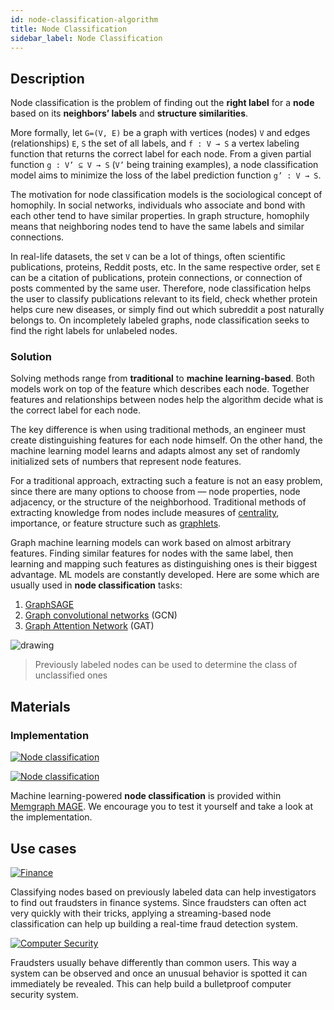 ```yaml
---
id: node-classification-algorithm
title: Node Classification
sidebar_label: Node Classification
---
```


## Description
Node classification is the problem of finding out the **right label** for a **node** based on its **neighbors’ labels** and **structure similarities**.

More formally, let `G=(V, E)` be a graph with vertices (nodes) `V` and edges (relationships) `E`, `S` the set of all labels, and `f : V → S` a vertex labeling function that returns the correct label for each node. 
From a given partial function `g : V’ ⊆ V → S` (`V’` being training examples), 
a node classification model aims to minimize the loss of the label prediction function `g’ : V → S`.

The motivation for node classification models is the sociological concept of homophily. In social networks, individuals who associate and 
bond with each other tend to have similar properties. In graph structure, homophily means that neighboring nodes 
tend to have the same labels and similar connections.  

In real-life datasets, the set `V` can be a lot of things, often scientific publications, proteins, Reddit posts, etc. In the same respective order, 
set `E` can be a citation of publications, protein connections, or connection of posts commented by the same user. Therefore, node classification helps the user to classify publications 
relevant to its field, check whether protein helps cure new diseases, or simply find out which subreddit a post naturally belongs to. 
On incompletely labeled graphs, node classification seeks to find the right labels for unlabeled nodes.

### Solution 
Solving methods range from **traditional** to **machine learning-based**. Both models work on top of the feature which describes each node. Together features and relationships between
nodes help the algorithm decide what is the correct label for each node.

The key difference is when using traditional methods, an engineer must create distinguishing features for each node himself.
On the other hand, the machine learning model learns and adapts almost any set of randomly initialized sets of numbers that represent node features.

For a traditional approach, extracting such a feature is not an easy problem, since there are many options to choose from — node properties, node adjacency, or the structure of the neighborhood.
Traditional methods of extracting knowledge from nodes include measures of [centrality](https://en.wikipedia.org/wiki/Centrality), importance, or feature structure such as [graphlets](https://en.wikipedia.org/wiki/Graphlets).

Graph machine learning models can work based on almost arbitrary features. Finding similar features for nodes with the same label, then
learning and mapping such features as distinguishing ones is their biggest advantage. ML models are constantly developed. Here are some which are usually used in **node classification** tasks:
1. [GraphSAGE](http://snap.stanford.edu/graphsage/)
2. [Graph convolutional networks](https://towardsdatascience.com/understanding-graph-convolutional-networks-for-node-classification-a2bfdb7aba7b) (GCN)
3. [Graph Attention Network](https://arxiv.org/abs/1710.10903) (GAT)

<img src="https://i.imgur.com/hbWDz7q.png" alt="drawing"/>

> Previously labeled nodes can be used to determine the class of unclassified ones

## Materials

### Implementation

[![Node classification](https://img.shields.io/badge/Node_classification-Implementation-FB6E00?logo=github&style=for-the-badge)](https://github.com/memgraph/mage/blob/main/python/node_classification.py)

[![Node classification](https://img.shields.io/badge/Node_classification-Documentation-FCC624?style=for-the-badge&logo=python&logoColor=white)](/mage/query-modules/python/node-classification-with-gnn)

Machine learning-powered **node classification** is provided within [Memgraph MAGE](https://github.com/memgraph/mage). We encourage you to test it yourself and take a look at the implementation.

## Use cases

[![Finance](https://img.shields.io/badge/Finance-Application-8A477F?style=for-the-badge)](/use-cases/finance.md)

Classifying nodes based on previously labeled data can help investigators to find out fraudsters in finance systems. Since fraudsters can often act very quickly with their tricks, applying a streaming-based node classification can help up building a real-time fraud detection system.

[![Computer Security](https://img.shields.io/badge/Computer_Security-Application-8A477F?style=for-the-badge)](/use-cases/computer-security.md)

Fraudsters usually behave differently than common users. This way a system can be observed and once an unusual behavior is spotted it can immediately be revealed. This can help build a bulletproof computer security system.
